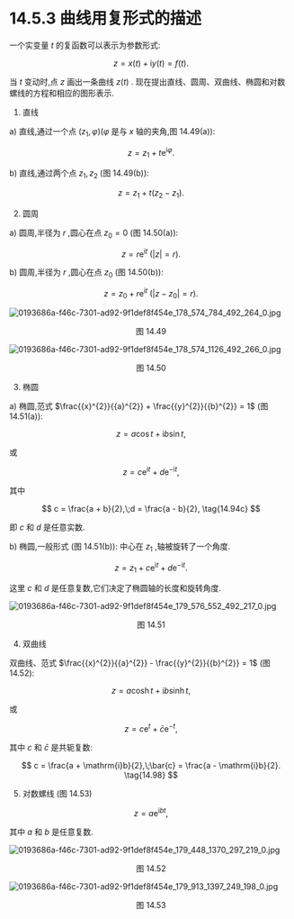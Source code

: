 # 14.5.3 曲线用复形式的描述

一个实变量 $t$ 的复函数可以表示为参数形式:

$$
z = x\left( t\right)  + \mathrm{i}y\left( t\right)  = f\left( t\right) . \tag{14.91}
$$

当 $t$ 变动时,点 $z$ 画出一条曲线 $z\left( t\right)$ . 现在提出直线、圆周、双曲线、椭圆和对数螺线的方程和相应的图形表示.

1. 直线

a) 直线,通过一个点 $\left( {{z}_{1},\varphi }\right) (\varphi$ 是与 $x$ 轴的夹角,图 14.49(a)):

$$
z = {z}_{1} + t{\mathrm{e}}^{\mathrm{i}\varphi }. \tag{14.92a}
$$

b) 直线,通过两个点 ${z}_{1},{z}_{2}$ (图 14.49(b)):

$$
z = {z}_{1} + t\left( {{z}_{2} - {z}_{1}}\right) . \tag{14.92b}
$$

2. 圆周

a) 圆周,半径为 $r$ ,圆心在点 ${z}_{0} = 0$ (图 14.50(a)):

$$
z = r{\mathrm{e}}^{\mathrm{i}t}\;\left( {\left| z\right|  = r}\right) . \tag{14.93a}
$$

b) 圆周,半径为 $r$ ,圆心在点 ${z}_{0}$ (图 14.50(b)):

$$
z = {z}_{0} + r{\mathrm{e}}^{\mathrm{i}t}\;\left( {\left| {z - {z}_{0}}\right|  = r}\right) . \tag{14.93b}
$$

![0193686a-f46c-7301-ad92-9f1def8f454e_178_574_784_492_264_0.jpg](/images/0193686a-f46c-7301-ad92-9f1def8f454e_178_574_784_492_264_0.jpg)

<center>图 14.49</center>

![0193686a-f46c-7301-ad92-9f1def8f454e_178_574_1126_492_266_0.jpg](/images/0193686a-f46c-7301-ad92-9f1def8f454e_178_574_1126_492_266_0.jpg)

<center>图 14.50</center>

3. 椭圆

a) 椭圆,范式 $\frac{{x}^{2}}{{a}^{2}} + \frac{{y}^{2}}{{b}^{2}} = 1$ (图 14.51(a)):

$$
z = a\cos t + \mathrm{i}b\sin t, \tag{14.94a}
$$

或

$$
z = c{\mathrm{e}}^{\mathrm{i}t} + d{\mathrm{e}}^{-\mathrm{i}t}, \tag{14.94b}
$$

其中

$$
c = \frac{a + b}{2},\;d = \frac{a - b}{2}, \tag{14.94c}
$$

即 $c$ 和 $d$ 是任意实数.

b) 椭圆,一般形式 (图 14.51(b)): 中心在 ${z}_{1}$ ,轴被旋转了一个角度.

$$
z = {z}_{1} + c{\mathrm{e}}^{\mathrm{i}t} + d{\mathrm{e}}^{-\mathrm{i}t}. \tag{14.95}
$$

这里 $c$ 和 $d$ 是任意复数,它们决定了椭圆轴的长度和旋转角度.

![0193686a-f46c-7301-ad92-9f1def8f454e_179_576_552_492_217_0.jpg](/images/0193686a-f46c-7301-ad92-9f1def8f454e_179_576_552_492_217_0.jpg)

<center>图 14.51</center>

4. 双曲线

双曲线、范式 $\frac{{x}^{2}}{{a}^{2}} - \frac{{y}^{2}}{{b}^{2}} = 1$ (图 14.52):

$$
z = a\cosh t + \mathrm{i}b\sinh t, \tag{14.96}
$$

或

$$
z = c{\mathrm{e}}^{t} + \bar{c}{\mathrm{e}}^{-t}, \tag{14.97}
$$

其中 $c$ 和 $\bar{c}$ 是共轭复数:

$$
c = \frac{a + \mathrm{i}b}{2},\;\bar{c} = \frac{a - \mathrm{i}b}{2}. \tag{14.98}
$$

5. 对数螺线 (图 14.53)

$$
z = a{\mathrm{e}}^{\mathrm{i}{bt}}, \tag{14.99}
$$

其中 $a$ 和 $b$ 是任意复数.

![0193686a-f46c-7301-ad92-9f1def8f454e_179_448_1370_297_219_0.jpg](/images/0193686a-f46c-7301-ad92-9f1def8f454e_179_448_1370_297_219_0.jpg)

<center>图 14.52</center>

![0193686a-f46c-7301-ad92-9f1def8f454e_179_913_1397_249_198_0.jpg](/images/0193686a-f46c-7301-ad92-9f1def8f454e_179_913_1397_249_198_0.jpg)

<center>图 14.53</center>

